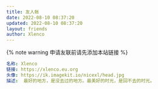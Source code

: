 ```yaml
---
title: 友人帐
date: 2022-08-10 08:37:20
updated: 2022-08-10 08:37:20
layout: friends
author: Xlenco
---
```



{% note warning 申请友联前请先添加本站链接 %}

```yaml
名称: Xlenco
链接: https://xlenco.eu.org
头像: https://ik.imagekit.io/nicexl/head.jpg
描述:  最好的地方，是没去过的地方。最美好的时光，是回不去的时光。
```



